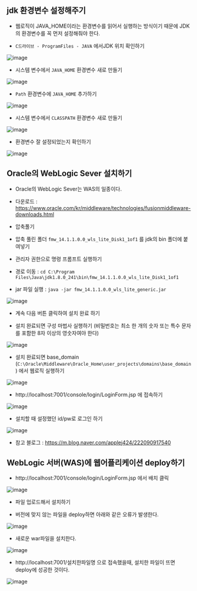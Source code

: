 


## jdk 환경변수 설정해주기

- 웹로직이 JAVA_HOME이라는 환경변수를 읽어서 실행하는 방식이기 때문에 JDK의 환경변수를 꼭 먼저 설정해줘야 한다.

- `C드라이브 - ProgramFiles - JAVA` 에서JDK 위치 확인하기

![image](https://user-images.githubusercontent.com/77392444/114503155-cecc6b80-9c67-11eb-98b1-36ce37fbfdd0.png)


- 시스템 변수에서 `JAVA_HOME` 환경변수 새로 만들기

![image](https://user-images.githubusercontent.com/77392444/114502842-59f93180-9c67-11eb-80eb-7575c78daa0d.png)


- `Path` 환경변수에 `JAVA_HOME` 추가하기

![image](https://user-images.githubusercontent.com/77392444/114502796-4a79e880-9c67-11eb-9f74-ffe266bc350b.png)

- 시스템 변수에서 `CLASSPATH` 환경변수 새로 만들기

![image](https://user-images.githubusercontent.com/77392444/114503236-ee639400-9c67-11eb-91a8-836e9085b479.png)

- 환경변수 잘 설정되었는지 확인하기

![image](https://user-images.githubusercontent.com/77392444/114503406-3a163d80-9c68-11eb-9bec-bc29aff1a273.png)



## Oracle의 WebLogic Sever 설치하기

- Oracle의 WebLogic Sever는 WAS의 일종이다.

- 다운로드 : https://www.oracle.com/kr/middleware/technologies/fusionmiddleware-downloads.html

- 압축풀기

- 압축 풀린 폴더 `fmw_14.1.1.0.0_wls_lite_Disk1_1of1` 를 jdk의 bin 폴더에 붙여넣기

- 관리자 권한으로 명령 프롬프트 실행하기

- 경로 이동 : `cd C:\Program Files\Java\jdk1.8.0_241\bin\fmw_14.1.1.0.0_wls_lite_Disk1_1of1` 

- jar 파일 실행 : `java -jar fmw_14.1.1.0.0_wls_lite_generic.jar`

![image](https://user-images.githubusercontent.com/77392444/114504516-f1f81a80-9c69-11eb-89b3-1baf669a9075.png)

- 계속 다음 버튼 클릭하여 설치 완료 하기

- 설치 완료되면 구성 마법사 실행하기 (비밀번호는 최소 한 개의 숫자 또는 특수 문자를 포함한 8자 이상의 영숫자여야 한다)

![image](https://user-images.githubusercontent.com/77392444/114505012-b447c180-9c6a-11eb-8e07-49395234302f.png)

- 설치 완료되면 base_domain (`C:\Oracle\Middleware\Oracle_Home\user_projects\domains\base_domain`) 에서 웹로직 실행하기

![image](https://user-images.githubusercontent.com/77392444/114505238-0983d300-9c6b-11eb-85c5-e3013b38735d.png)

- http://localhost:7001/console/login/LoginForm.jsp 에 접속하기

![image](https://user-images.githubusercontent.com/77392444/114505370-3f28bc00-9c6b-11eb-8370-467eb6558dbd.png)

- 설치할 때 설정했던 id/pw로 로그인 하기

![image](https://user-images.githubusercontent.com/77392444/114505463-62ec0200-9c6b-11eb-8fcd-30754815939d.png)


- 참고 블로그 : https://m.blog.naver.com/applej424/222090917540

## WebLogic 서버(WAS)에 웹어플리케이션 deploy하기

- http://localhost:7001/console/login/LoginForm.jsp 에서 배치 클릭

![image](https://user-images.githubusercontent.com/77392444/114507000-8021d000-9c6d-11eb-8059-f26ca286e669.png)


- 파일 업로드해서 설치하기

- 버전에 맞지 않는 파일을 deploy하면 아래와 같은 오류가 발생한다.

![image](https://user-images.githubusercontent.com/77392444/114506688-1e616600-9c6d-11eb-8f4b-c0f884196c5b.png)

- 새로운 war파일을 설치한다. 

![image](https://user-images.githubusercontent.com/77392444/114507609-4ef5cf80-9c6e-11eb-8cb2-4c15cd889beb.png)


- http://localhost:7001/설치한파일명 으로 접속했을때, 설치한 파일이 뜨면 deploy에 성공한 것이다. 

![image](https://user-images.githubusercontent.com/77392444/114507567-443b3a80-9c6e-11eb-8e60-d0adccaad80e.png)


